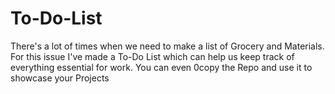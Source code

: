 # To-Do-List
There's a lot of times when we need to make a list of Grocery and Materials. For this issue I've made a To-Do List which can help us keep track of everything essential for work. You can even 0copy the Repo and use it to showcase your Projects
